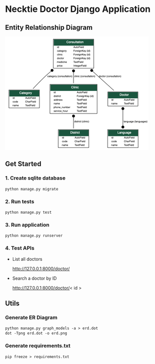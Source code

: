 # Necktie Doctor Django Application

## Entity Relationship Diagram
![ER Diagram](ER_diagram.png)

## Get Started

### 1. Create sqlite database
```shell script
python manage.py migrate
```

### 2. Run tests
```shell script
python manage.py test
```

### 3. Run application
```shell script
python manage.py runserver
```

### 4. Test APIs

- List all doctors
  
  http://127.0.0.1:8000/doctor/

- Search a doctor by ID
  
  http://127.0.0.1:8000/doctor/< id >

## Utils

### Generate ER Diagram
```shell script
python manage.py graph_models -a > erd.dot
dot -Tpng erd.dot -o erd.png
```

### Generate requirements.txt
```shell script
pip freeze > requirements.txt
```
